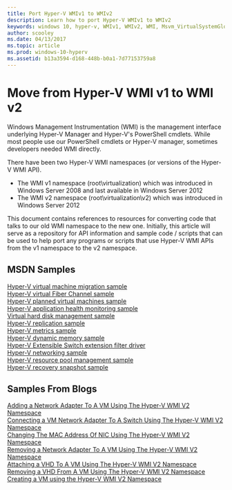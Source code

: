 ```yaml
---
title: Port Hyper-V WMIv1 to WMIv2
description: Learn how to port Hyper-V WMIv1 to WMIv2
keywords: windows 10, hyper-v, WMIv1, WMIv2, WMI, Msvm_VirtualSystemGlobalSettingData, root\virtualization 
author: scooley
ms.date: 04/13/2017
ms.topic: article
ms.prod: windows-10-hyperv
ms.assetid: b13a3594-d168-448b-b0a1-7d77153759a8
---
```


# Move from Hyper-V WMI v1 to WMI v2

Windows Management Instrumentation (WMI) is the management interface underlying Hyper-V Manager and Hyper-V's PowerShell cmdlets.  While most people use our PowerShell cmdlets or Hyper-V manager,  sometimes developers needed WMI directly.  

There have been two Hyper-V WMI namespaces (or versions of the Hyper-V WMI API).
* The WMI v1 namespace (root\virtualization) which was introduced in Windows Server 2008 and last available in Windows Server 2012
* The WMI v2 namespace (root\virtualization\v2) which was introduced in Windows Server 2012

This document contains references to resources for converting code that talks to our old WMI namespace to the new one.  Initially, this article will serve as a repository for API information and sample code / scripts that can be used to help port any programs or scripts that use Hyper-V WMI APIs from the v1 namespace to the v2 namespace.

## MSDN Samples

[Hyper-V virtual machine migration sample](http://code.msdn.microsoft.com/windowsdesktop/Hyper-V-virtual-machine-aef356ee)  
[Hyper-V virtual Fiber Channel sample](http://code.msdn.microsoft.com/windowsdesktop/Hyper-V-virtual-Fiber-35d27dcd)  
[Hyper-V planned virtual machines sample](http://code.msdn.microsoft.com/windowsdesktop/Hyper-V-planned-virtual-8c7b7499)  
[Hyper-V application health monitoring sample](http://code.msdn.microsoft.com/windowsdesktop/Hyper-V-application-health-dc0294f2)  
[Virtual hard disk management sample](http://code.msdn.microsoft.com/windowsdesktop/Virtual-hard-disk-03108ed3)  
[Hyper-V replication sample](http://code.msdn.microsoft.com/windowsdesktop/Hyper-V-replication-sample-d2558867)  
[Hyper-V metrics sample](http://code.msdn.microsoft.com/windowsdesktop/Hyper-V-metrics-sample-2dab2cb1)  
[Hyper-V dynamic memory sample](http://code.msdn.microsoft.com/windowsdesktop/Hyper-V-dynamic-memory-9b0b1d05)  
[Hyper-V Extensible Switch extension filter driver](http://code.msdn.microsoft.com/windowsdesktop/Hyper-V-Extensible-Virtual-e4b31fbb)  
[Hyper-V networking sample](http://code.msdn.microsoft.com/windowsdesktop/Hyper-V-networking-sample-7c47e6f5)  
[Hyper-V resource pool management sample](http://code.msdn.microsoft.com/windowsdesktop/Hyper-V-resource-pool-df906d95)  
[Hyper-V recovery snapshot sample](http://code.msdn.microsoft.com/windowsdesktop/Hyper-V-recovery-snapshot-ea72320c)  

## Samples From Blogs

[Adding a Network Adapter To A VM Using The Hyper-V WMI V2 Namespace](http://blogs.msdn.com/b/taylorb/archive/2013/07/15/adding-a-network-adapter-to-a-vm-using-the-hyper-v-wmi-v2-namespace.aspx)  
[Connecting a VM Network Adapter To A Switch Using The Hyper-V WMI V2 Namespace](http://blogs.msdn.com/b/taylorb/archive/2013/07/15/connecting-a-vm-network-adapter-to-a-switch-using-the-hyper-v-wmi-v2-namespace.aspx)  
[Changing The MAC Address Of NIC Using The Hyper-V WMI V2 Namespace](http://blogs.msdn.com/b/taylorb/archive/2013/08/12/changing-the-mac-address-of-nic-using-the-hyper-v-wmi-v2-namespace.aspx)  
[Removing a Network Adapter To A VM Using The Hyper-V WMI V2 Namespace](http://blogs.msdn.com/b/taylorb/archive/2013/08/12/removing-a-network-adapter-to-a-vm-using-the-hyper-v-wmi-v2-namespace.aspx)  
[Attaching a VHD To A VM Using The Hyper-V WMI V2 Namespace](http://blogs.msdn.com/b/taylorb/archive/2013/08/12/attaching-a-vhd-to-a-vm-using-the-hyper-v-wmi-v2-namespace.aspx)  
[Removing a VHD From A VM Using The Hyper-V WMI V2 Namespace](http://blogs.msdn.com/b/taylorb/archive/2013/08/12/removing-a-vhd-from-a-vm-using-the-hyper-v-wmi-v2-namespace.aspx)  
[Creating a VM using the Hyper-V WMI V2 Namespace](http://blogs.msdn.com/b/virtual_pc_guy/archive/2013/06/20/creating-a-virtual-machine-with-wmi-v2.aspx)

